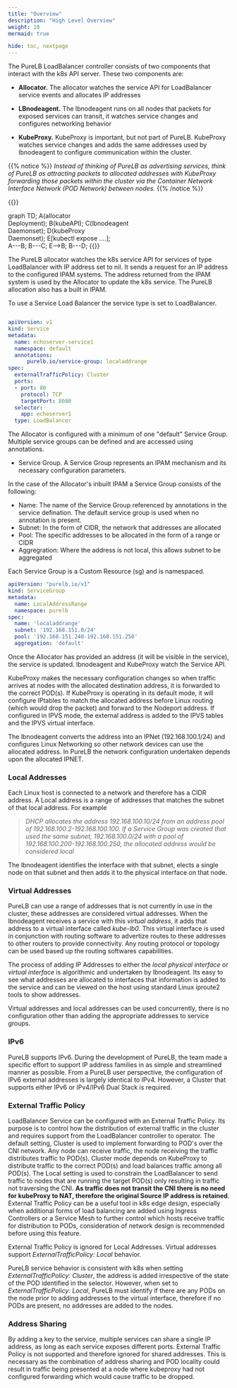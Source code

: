 ```yaml
---
title: "Overview"
description: "High Level Overview"
weight: 10
mermaid: true

hide: toc, nextpage
---
```



The PureLB LoadBalancer controller consists of two components that interact with the k8s API server.  These two components are:


 * **Allocator.**  The allocator watches the service API for LoadBalancer service events and allocates IP addresses

 * **LBnodeagent.**  The lbnodeagent runs on all nodes that packets for exposed services can transit, it watches service changes and configures networking behavior

 * **KubeProxy.** KubeProxy is important, but not part of PureLB.  KubeProxy watches service changes and adds the same addresses used by lbnodeagent to configure communication
 within the cluster.  

 {{% notice %}} _Instead of thinking of PureLB as advertising services, think of PureLB as attracting packets to allocated addresses with KubeProxy forwarding those packets within the cluster via
 the Container Network Interface Network (POD Network) between nodes._ {{% /notice %}}

{{<mermaid align="center">}}

  graph TD;
    A(allocator<br/>Deployment);
    B(kubeAPI);
    C(lbnodeagent<br/>Daemonset);
    D(kubeProxy<br/> Daemonset);
    E[kubectl expose ....];  
    A---B;
    B---C;
    E-->B;
    B---D;
{{</mermaid>}}


The PureLB allocator watches the k8s service API for services of type LoadBalancer with IP address set to nil. It sends a request for an IP address to the configured IPAM systems.  The address returned from the IPAM system is used by the Allocator to update the k8s service. The PureLB allocation also has a built in IPAM.  

To use a Service Load Balancer the service type is set to LoadBalancer. 

```yaml

apiVersion: v1
kind: Service
metadata:
  name: echoserver-service1
  namespace: default
  annotations:
      purelb.io/service-group: localaddrange
spec:
  externalTrafficPolicy: Cluster
  ports:
  - port: 80
    protocol: TCP
    targetPort: 8080
  selector:
    app: echoserver1
  type: LoadBalancer

```

The Allocator is configured with a minimum of one "default" Service Group. Multiple service groups can be defined and are accessed using annotations.

* Service Group.  A Service Group represents an IPAM mechanism and its necessary configuration parameters.

In the case of the Allocator's inbuilt IPAM a Service Group consists of the following:

 * Name:  The name of the Service Group referenced by annotations in the service defination.  The default service group is used when no annotation is present.
 * Subnet:  In the form of CIDR, the network that addresses are allocated
 * Pool:  The specific addresses to be allocated in the form of a range or CIDR
 * Aggregration:  Where the address is not local, this allows subnet to be aggregated

 Each Service Group is a Custom Resource (sg) and is namespaced.

```yaml
apiVersion: "purelb.io/v1"
kind: ServiceGroup
metadata:
  name: LocalAddressRange
  namespace: purelb 
spec:
  name: 'localaddrange'
  subnet: '192.168.151.0/24'
  pool: '192.168.151.240-192.168.151.250'
  aggregation: 'default'
```

Once the Allocator has provided an address (it will be visible in the service), the service is updated. lbnodeagent and KubeProxy watch the Service API.

KubeProxy makes the necessary configuration changes so when traffic arrives at nodes with the allocated destination address, it is forwarded to the correct POD(s). If KubeProxy is operating in 
its default mode, it will configure IPtables to match the allocated address before Linux routing (which would drop the packet) and forward to the Nodeport address. If configured in IPVS mode, the external address is added to the IPVS tables and the IPVS virtual interface.  

The lbnodeagent converts the address into an IPNet (192.168.100.1/24) and configures Linux Networking so other network devices can use the allocated address.  In PureLB the network configuration undertaken depends upon the allocated IPNET.

### Local Addresses  
Each Linux host is connected to a network and therefore has a CIDR address.  A Local address is a range of addresses that matches the subnet of that local address.  For example

> _DHCP allocates the address 192.168.100.10/24 from an address pool of 192.168.100.2-192.168.100.100.  If a Service Group was created that used the same subnet, 192.168.100.0/24 with a pool of 192.168.100.200-192.168.100.250, the allocated address would be considered local_

The lbnodeagent identifies the interface with that subnet, elects a single node on that subnet and then adds it to the physical interface on that node.


### Virtual Addresses  
PureLB can use a range of addresses that is not currently in use in the cluster, these addresses are considered virtual addresses.  When the lbnodeagent receives a service with this _virtual address_, it adds that address to a virtual interface called _kube-lb0_.  This virtual interface is used in conjunction with routing software to advertize routes to these addresses to other routers to provide connectivity.  Any routing protocol or topology can be used based up the routing softwares capabilities.

The process of adding IP Addresses to either the _local physical interface_ or _virtual interface_ is algorithmic and undertaken by lbnodeagent. Its easy to see what addresses are allocated to interfaces that information is added to the service and can be viewed on the host using standard Linux iproute2 tools to show addresses.

Virtual addresses and local addresses can be used concurrently, there is no configuration other than adding the appropriate addresses to service groups.

### IPv6
PureLB supports IPv6.  During the development of PureLB, the team made a specific effort to support IP address families in as simple and streamlined manner as possible.  From a PureLB user perspective, the configuration of IPv6 external addresses is largely identical to IPv4.  However, a Cluster that supports either IPv6 or IPv4/IPv6 Dual Stack is required. 
    
### External Traffic Policy 
 LoadBalancer Service can be configured with an External Traffic Policy.  Its  purpose is to control how the distribution of external traffic in the cluster and requires support from the LoadBalancer controller to operator.  The default setting, Cluster is used to implement forwarding to POD's over the CNI network.  Any node can receive traffic, the node receiving the traffic distributes traffic to POD(s). Cluster mode depends on KubeProxy to distribute traffic to the correct POD(s) and load balances traffic among all POD(s).  The Local setting is used to constrain the LoadBalancer to send traffic to nodes that are running the target POD(s) only resulting in traffic not traversing the CNI.  **As traffic does not transit the CNI there is no need for kubeProxy to NAT, therefore the original Source IP address is retained**.  External Traffic Policy can be a useful tool in k8s edge design, especially when additional forms of load balancing are added using Ingress Controllers or a Service Mesh to further control which hosts receive traffic for distribution to PODs, consideration of network design is recommended before using this feature.  
 
 External Traffic Policy is ignored for Local Addresses. Virtual addresses support _ExternalTrafficPolicy: Local_ behavior.  
 
 PureLB service behavior is consistent with k8s when setting _ExternalTrafficPolicy: Cluster_, the address is added irrespective of the state of the POD identified in the selector.  However, when set to _ExternalTrafficPolicy: Local_, PureLB must identify if there are any PODs on the node prior to adding addresses to the virtual interface, therefore if no PODs are present, no addresses are added to the nodes. 

### Address Sharing
By adding a key to the service, multiple services can share a single IP address, as long as each service exposes different ports. External Traffic Policy is not supported and therefore ignored for shared addresses. This is necessary as the combination of address sharing and POD locality could result in traffic being presented at a node where kubeproxy had not configured forwarding which would cause traffic to be dropped.
